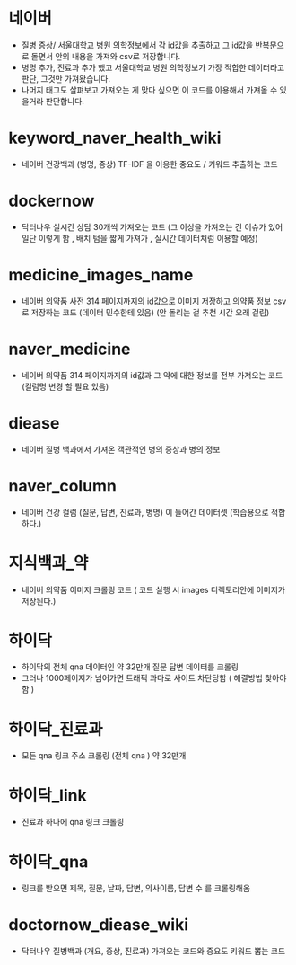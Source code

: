 # 네이버

- 질병 증상/ 서울대학교 병원 의학정보에서 각 id값을 추출하고 그 id값을 반복문으로 돌면서 안의 내용을 가져와 csv로 저장합니다.
- 병명 추가, 진료과 추가 했고 서울대학교 병원 의학정보가 가장 적합한 데이터라고 판단, 그것만 가져왔습니다.
- 나머지 태그도 살펴보고 가져오는 게 맞다 싶으면 이 코드를 이용해서 가져올 수 있을거라 판단합니다.

# keyword_naver_health_wiki
- 네이버 건강백과 (병명, 증상) TF-IDF 을 이용한 중요도 / 키워드 추출하는 코드

# dockernow 
- 닥터나우 실시간 상담 30개씩 가져오는 코드 (그 이상을 가져오는 건 이슈가 있어 일단 이렇게 함 , 배치 텀을 짧게 가져가 , 실시간 데이터처럼 이용할 예정)

# medicine_images_name
- 네이버 의약품 사전 314 페이지까지의 id값으로 이미지 저장하고 의약품 정보 csv로 저장하는 코드 (데이터 민수한테 있음) (안 돌리는 걸 추천 시간 오래 걸림)

# naver_medicine 
- 네이버 의약품 314 페이지까지의 id값과 그 약에 대한 정보를 전부 가져오는 코드 (컬럼명 변경 할 필요 있음)

# diease
- 네이버 질병 백과에서 가져온 객관적인 병의 증상과 병의 정보

# naver_column
- 네이버 건강 컬럼 (질문, 답변, 진료과, 병명) 이 들어간 데이터셋 (학습용으로 적합하다.)

# 지식백과_약
- 네이버 의약품 이미지 크롤링 코드 ( 코드 실행 시 images 디렉토리안에 이미지가 저장된다.)

# 하이닥

- 하이닥의 전체 qna 데이터인 약 32만개 질문 답변 데이터를 크롤링
- 그러나 1000페이지가 넘어가면 트래픽 과다로 사이트 차단당함 ( 해결방법 찾아야 함 )

# 하이닥_진료과
- 모든 qna 링크 주소 크롤링 (전체 qna ) 약 32만개

# 하이닥_link 
- 진료과 하나에 qna 링크 크롤링

# 하이닥_qna
- 링크를 받으면 제목, 질문, 날짜, 답변, 의사이름, 답변 수 를 크롤링해옴 

# doctornow_diease_wiki
- 닥터나우 질병백과 (개요, 증상, 진료과) 가져오는 코드와 중요도 키워드 뽑는 코드